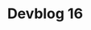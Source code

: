 ---
slug: 16
title: Devblog 16
description: In this devblog we want to dig deeper in to some survival mechanics and consumables that we have been working on!
image: images/devblog/16/title.png
toc_max_heading_level: 4
authors: kacper
draft: true
---